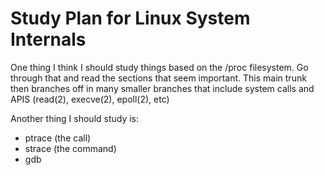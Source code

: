 # Study Plan for Linux System Internals

One thing I think I should study things based on the /proc filesystem. Go through that and read the sections that seem important. This main trunk then branches off in many smaller branches that include system calls and APIS (read(2), execve(2), epoll(2), etc)

Another thing I should study is:
- ptrace (the call)
- strace (the command)
- gdb

